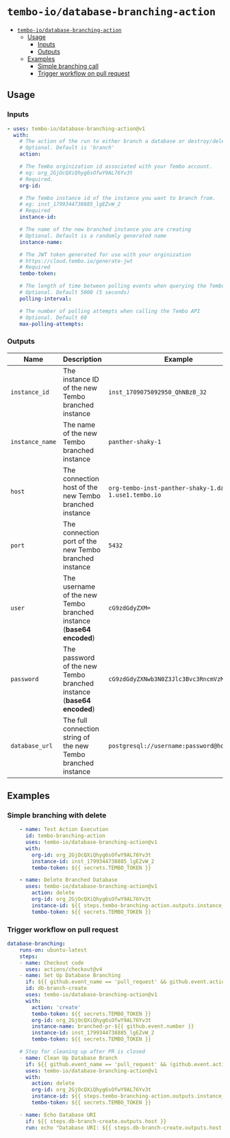 # `tembo-io/database-branching-action`

- [`tembo-io/database-branching-action`](#tembo-iodatabase-branching)
    - [Usage](#usage)
        - [Inputs](#inputs)
        - [Outputs](#outputs)
    - [Examples](#examples)
        - [Simple branching call](#simple-branching-call)
        - [Trigger workflow on pull request](#trigger-workflow-on-pull-request)

## Usage

### Inputs

```yaml
- uses: tembo-io/database-branching-action@v1
  with:
    # The action of the run to either branch a database or destroy/delete a database
    # Optional. Default is 'branch'
    action:

    # The Tembo orginization id associated with your Tembo account.
    # eg: org_2GjOcQXiQhyg6sOfwY9AL76Yv3t
    # Required.
    org-id:

    # The Tembo instance id of the instance you want to branch from.
    # eg: inst_1799344738885_lgEZvW_2
    # Required
    instance-id:

    # The name of the new branched instance you are creating
    # Optional. Default is a randomly generated name
    instance-name:

    # The JWT token generated for use with your orginization 
    # https://cloud.tembo.io/generate-jwt
    # Required
    tembo-token:

    # The length of time between polling events when querying the Tembo API
    # Optional. Default 5000 (5 seconds)
    polling-interval:

    # The number of polling attempts when calling the Tembo API
    # Optional. Default 60
    max-polling-attempts:
```

### Outputs

| Name            | Description                                                          | Example                                               |
|-----------------|----------------------------------------------------------------------|-------------------------------------------------------|
| `instance_id`   | The instance ID of the new Tembo branched instance                   | `inst_1709075092950_QhNBzB_32`                        |
| `instance_name` | The name of the new Tembo branched instance                          | `panther-shaky-1`                                     |
| `host`          | The connection host of the new Tembo branched instance               | `org-tembo-inst-panther-shaky-1.data-1.use1.tembo.io` |
| `port`          | The connection port of the new Tembo branched instance               | `5432`                                                |
| `user`          | The username of the new Tembo branched instance (**base64 encoded**) | `cG9zdGdyZXM=`                                        |
| `password`      | The password of the new Tembo branched instance (**base64 encoded**) | `cG9zdGdyZXNwb3N0Z3Jlc3Bvc3RncmVzMQ==`                |
| `database_url`  | The full connection string of the new Tembo branched instance        | `postgresql://username:password@host:port`            |

## Examples

### Simple branching with delete

```yaml
    - name: Test Action Execution
      id: tembo-branching-action
      uses: tembo-io/database-branching-action@v1
      with:
        org-id: org_2GjOcQXiQhyg6sOfwY9AL76Yv3t
        instance-id: inst_1799344738885_lgEZvW_2
        tembo-token: ${{ secrets.TEMBO_TOKEN }}

    - name: Delete Branched Database
      uses: tembo-io/database-branching-action@v1
        action: delete
        org-id: org_2GjOcQXiQhyg6sOfwY9AL76Yv3t
        instance-id: ${{ steps.tembo-branching-action.outputs.instance_id }}
        tembo-token: ${{ secrets.TEMBO_TOKEN }}
```

### Trigger workflow on pull request

```yaml
database-branching:
    runs-on: ubuntu-latest
    steps:
    - name: Checkout code
      uses: actions/checkout@v4
    - name: Set Up Database Branching
      if: ${{ github.event_name == 'pull_request' && github.event.action == 'opened' }}
      id: db-branch-create
      uses: tembo-io/database-branching-action@v1
      with:
        action: 'create'
        tembo-token: ${{ secrets.TEMBO_TOKEN }}
        org-id: org_2GjOcQXiQhyg6sOfwY9AL76Yv3t
        instance-name: branched-pr-${{ github.event.number }}
        instance-id: inst_1799344738885_lgEZvW_2
        tembo-token: ${{ secrets.TEMBO_TOKEN }}

    # Step for cleaning up after PR is closed
    - name: Clean Up Database Branch
      if: ${{ github.event_name == 'pull_request' && (github.event.action == 'closed' || github.event.action == 'merged') }}
      uses: tembo-io/database-branching-action@v1
      with:
        action: delete
        org-id: org_2GjOcQXiQhyg6sOfwY9AL76Yv3t
        instance-id: ${{ steps.tembo-branching-action.outputs.instance_id }}
        tembo-token: ${{ secrets.TEMBO_TOKEN }}

    - name: Echo Database URI
      if: ${{ steps.db-branch-create.outputs.host }}
      run: echo "Database URI: ${{ steps.db-branch-create.outputs.host }}"
```